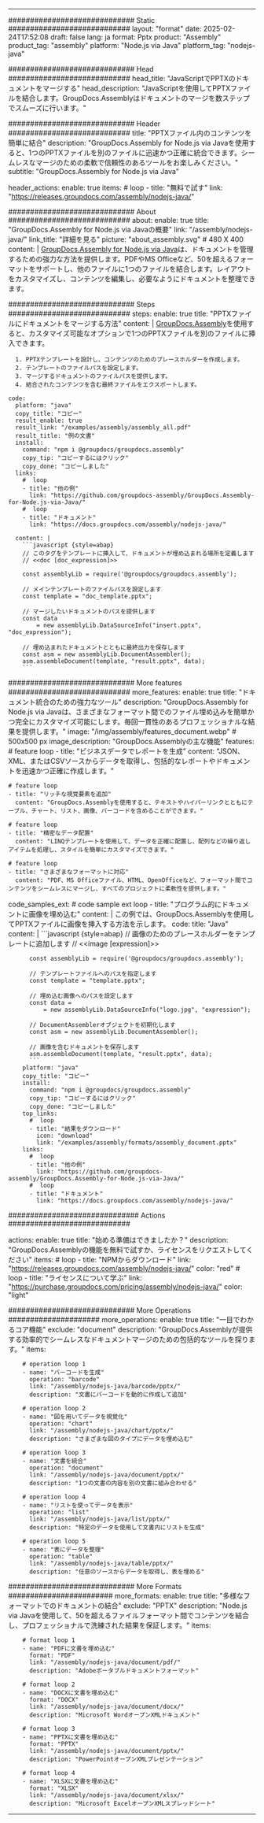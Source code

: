 



---
############################# Static ############################
layout: "format"
date:  2025-02-24T17:52:08
draft: false
lang: ja
format: Pptx
product: "Assembly"
product_tag: "assembly"
platform: "Node.js via Java"
platform_tag: "nodejs-java"

############################# Head ############################
head_title: "JavaScriptでPPTXのドキュメントをマージする"
head_description: "JavaScriptを使用してPPTXファイルを結合します。GroupDocs.Assemblyはドキュメントのマージを数ステップでスムーズに行います。"

############################# Header ############################
title: "PPTXファイル内のコンテンツを簡単に結合" 
description: "GroupDocs.Assembly for Node.js via Javaを使用すると、1つのPPTXファイルを別のファイルに迅速かつ正確に統合できます。シームレスなマージのための柔軟で信頼性のあるツールをお楽しみください。"
subtitle: "GroupDocs.Assembly for Node.js via Java" 

header_actions:
  enable: true
  items:
    #  loop
    - title: "無料で試す"
      link: "https://releases.groupdocs.com/assembly/nodejs-java/"
      
############################# About ############################
about:
    enable: true
    title: "GroupDocs.Assembly for Node.js via Javaの概要"
    link: "/assembly/nodejs-java/"
    link_title: "詳細を見る"
    picture: "about_assembly.svg" # 480 X 400
    content: |
       [GroupDocs.Assembly for Node.js via Java](/assembly/nodejs-java/)は、ドキュメントを管理するための強力な方法を提供します。PDFやMS Officeなど、50を超えるフォーマットをサポートし、他のファイルに1つのファイルを結合します。レイアウトをカスタマイズし、コンテンツを編集し、必要なようにドキュメントを整理できます。

############################# Steps ############################
steps:
    enable: true
    title: "PPTXファイルにドキュメントをマージする方法"
    content: |
      [GroupDocs.Assembly](/assembly/nodejs-java/)を使用すると、カスタマイズ可能なオプションで1つのPPTXファイルを別のファイルに挿入できます。
      
      1. PPTXテンプレートを設計し、コンテンツのためのプレースホルダーを作成します。
      2. テンプレートのファイルパスを設定します。
      3. マージするドキュメントのファイルパスを提供します。
      4. 結合されたコンテンツを含む最終ファイルをエクスポートします。
   
    code:
      platform: "java"
      copy_title: "コピー"
      result_enable: true
      result_link: "/examples/assembly/assembly_all.pdf"
      result_title: "例の文書"
      install:
        command: "npm i @groupdocs/groupdocs.assembly"
        copy_tip: "コピーするにはクリック"
        copy_done: "コピーしました"
      links:
        #  loop
        - title: "他の例"
          link: "https://github.com/groupdocs-assembly/GroupDocs.Assembly-for-Node.js-via-Java/"
        #  loop
        - title: "ドキュメント"
          link: "https://docs.groupdocs.com/assembly/nodejs-java/"
          
      content: |
        ```javascript {style=abap}
        // このタグをテンプレートに挿入して、ドキュメントが埋め込まれる場所を定義します
        // <<doc [doc_expression]>>
    
        const assemblyLib = require('@groupdocs/groupdocs.assembly');

        // メインテンプレートのファイルパスを設定します
        const template = "doc_template.pptx";

        // マージしたいドキュメントのパスを提供します
        const data 
            = new assemblyLib.DataSourceInfo("insert.pptx", "doc_expression");

        // 埋め込まれたドキュメントとともに最終出力を保存します
        const asm = new assemblyLib.DocumentAssembler();
        asm.assembleDocument(template, "result.pptx", data);
        ```           

############################# More features ############################
more_features:
  enable: true
  title: "ドキュメント統合のための強力なツール"
  description: "GroupDocs.Assembly for Node.js via Javaは、さまざまなフォーマット間でのファイル埋め込みを簡単かつ完全にカスタマイズ可能にします。毎回一貫性のあるプロフェッショナルな結果を提供します。"
  image: "/img/assembly/features_document.webp" # 500x500 px
  image_description: "GroupDocs.Assemblyの主な機能"
  features:
    # feature loop
    - title: "ビジネスデータでレポートを生成"
      content: "JSON、XML、またはCSVソースからデータを取得し、包括的なレポートやドキュメントを迅速かつ正確に作成します。"

    # feature loop
    - title: "リッチな視覚要素を追加"
      content: "GroupDocs.Assemblyを使用すると、テキストやハイパーリンクとともにテーブル、チャート、リスト、画像、バーコードを含めることができます。"

    # feature loop
    - title: "精密なデータ配置"
      content: "LINQテンプレートを使用して、データを正確に配置し、配列などの繰り返しアイテムを処理し、スタイルを簡単にカスタマイズできます。"

    # feature loop
    - title: "さまざまなフォーマットに対応"
      content: "PDF、MS Officeファイル、HTML、OpenOfficeなど、フォーマット間でコンテンツをシームレスにマージし、すべてのプロジェクトに柔軟性を提供します。"
      
  code_samples_ext:
    # code sample ext loop
    - title: "プログラム的にドキュメントに画像を埋め込む"
      content: |
        この例では、GroupDocs.Assemblyを使用してPPTXファイルに画像を挿入する方法を示します。
      code:
        title: "Java"
        content: |
          ```javascript {style=abap}
          // 画像のためのプレースホルダーをテンプレートに追加します
          // <<image [expression]>>
          
          const assemblyLib = require('@groupdocs/groupdocs.assembly');

          // テンプレートファイルへのパスを指定します
          const template = "template.pptx";

          // 埋め込む画像へのパスを設定します
          const data =
              = new assemblyLib.DataSourceInfo("logo.jpg", "expression");

          // DocumentAssemblerオブジェクトを初期化します
          const asm = new assemblyLib.DocumentAssembler();

          // 画像を含むドキュメントを保存します
          asm.assembleDocument(template, "result.pptx", data);
          ```
        platform: "java"
        copy_title: "コピー"
        install:
          command: "npm i @groupdocs/groupdocs.assembly"
          copy_tip: "コピーするにはクリック"
          copy_done: "コピーしました"
        top_links:
          #  loop
          - title: "結果をダウンロード"
            icon: "download"
            link: "/examples/assembly/formats/assembly_document.pptx"
        links:
          #  loop
          - title: "他の例"
            link: "https://github.com/groupdocs-assembly/GroupDocs.Assembly-for-Node.js-via-Java/"
          #  loop
          - title: "ドキュメント"
            link: "https://docs.groupdocs.com/assembly/nodejs-java/"
            

            


############################## Actions ############################

actions:
  enable: true
  title: "始める準備はできましたか？"
  description: "GroupDocs.Assemblyの機能を無料で試すか、ライセンスをリクエストしてください"
  items:
    #  loop
    - title: "NPMからダウンロード"
      link: "https://releases.groupdocs.com/assembly/nodejs-java/"
      color: "red"
        #  loop
    - title: "ライセンスについて学ぶ"
      link: "https://purchase.groupdocs.com/pricing/assembly/nodejs-java/"
      color: "light"


############################# More Operations #####################
more_operations:
    enable: true
    title: "一目でわかるコア機能"
    exclude: "document"
    description: "GroupDocs.Assemblyが提供する効率的でシームレスなドキュメントマージのための包括的なツールを探ります。"
    items: 
          
        # operation loop 1
        - name: "バーコードを生成"
          operation: "barcode"
          link: "/assembly/nodejs-java/barcode/pptx/"
          description: "文書にバーコードを動的に作成して追加"

        # operation loop 2
        - name: "図を用いてデータを視覚化"
          operation: "chart"
          link: "/assembly/nodejs-java/chart/pptx/"
          description: "さまざまな図のタイプにデータを埋め込む"

        # operation loop 3
        - name: "文書を統合"
          operation: "document"
          link: "/assembly/nodejs-java/document/pptx/"
          description: "1つの文書の内容を別の文書に組み合わせる"

        # operation loop 4
        - name: "リストを使ってデータを表示"
          operation: "list"
          link: "/assembly/nodejs-java/list/pptx/"
          description: "特定のデータを使用して文書内にリストを生成"

        # operation loop 5
        - name: "表にデータを整理"
          operation: "table"
          link: "/assembly/nodejs-java/table/pptx/"
          description: "任意のソースからデータを取得し、表を埋める"
         
          
############################# More Formats ########################
more_formats:
    enable: true
    title: "多様なフォーマットでのドキュメントの結合"
    exclude: "PPTX"
    description: "Node.js via Javaを使用して、50を超えるファイルフォーマット間でコンテンツを結合し、プロフェッショナルで洗練された結果を保証します。"
    items: 
          
        # format loop 1
        - name: "PDFに文書を埋め込む"
          format: "PDF"
          link: "/assembly/nodejs-java/document/pdf/"
          description: "Adobeポータブルドキュメントフォーマット"
          
        # format loop 2
        - name: "DOCXに文書を埋め込む"
          format: "DOCX"
          link: "/assembly/nodejs-java/document/docx/"
          description: "Microsoft WordオープンXMLドキュメント"
          
        # format loop 3
        - name: "PPTXに文書を埋め込む"
          format: "PPTX"
          link: "/assembly/nodejs-java/document/pptx/"
          description: "PowerPointオープンXMLプレゼンテーション"
          
        # format loop 4
        - name: "XLSXに文書を埋め込む"
          format: "XLSX"
          link: "/assembly/nodejs-java/document/xlsx/"
          description: "Microsoft ExcelオープンXMLスプレッドシート"


          

---